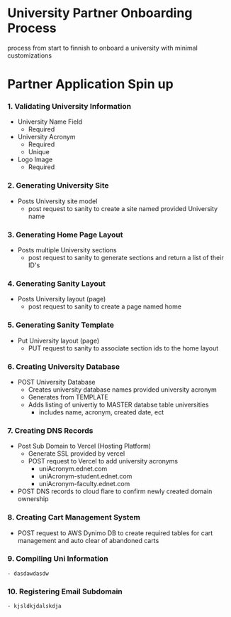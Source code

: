 # University Partner Onboarding Process

process from start to finnish to onboard a university with minimal customizations

# Partner Application Spin up

### 1. Validating University Information

- University Name Field
  - Required
- University Acronym
  - Required
  - Unique
- Logo Image
  - Required

### 2. Generating University Site

- Posts University site model
  - post request to sanity to create a site named provided University name

### 3. Generating Home Page Layout

- Posts multiple University sections
  - post request to sanity to generate sections and return a list of their ID's

### 4. Generating Sanity Layout

- Posts University layout (page)
  - post request to sanity to create a page named home

### 5. Generating Sanity Template

- Put University layout (page)
  - PUT request to sanity to associate section ids to the home layout

### 6. Creating University Database

- POST University Database
  - Creates university database names provided university acronym
  - Generates from TEMPLATE
  - Adds listing of univertiy to MASTER databse table universities
    - includes name, acronym, created date, ect

### 7. Creating DNS Records

- Post Sub Domain to Vercel (Hosting Platform)
  - Generate SSL provided by vercel
  - POST request to Vercel to add university acronyms
    - uniAcronym.ednet.com
    - uniAcronym-student.ednet.com
    - uniAcronym-faculty.ednet.com
- POST DNS records to cloud flare to confirm newly created domain ownership

### 8. Creating Cart Management System

- POST request to AWS Dynimo DB to create required tables for cart management and auto clear of abandoned carts

### 9. Compiling Uni Information

    - dasdawdasdw

### 10. Registering Email Subdomain

    - kjsldkjdalskdja
